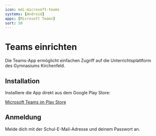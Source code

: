 ```yaml
---
icon: mdi-microsoft-teams
systems: [Android]
apps: [Microsoft Teams]
sort: 50
---
```


# Teams einrichten



Die Teams-App ermöglicht einfachen Zugriff auf die Unterrichtsplattform des Gymnasiums Kirchenfeld.

## Installation

Installiere die App direkt aus dem Google Play Store:

[Microsoft Teams im Play Store](https://play.google.com/store/apps/details?id=com.microsoft.teams)

## Anmeldung

Melde dich mit der Schul-E-Mail-Adresse und deinem Passwort an.
